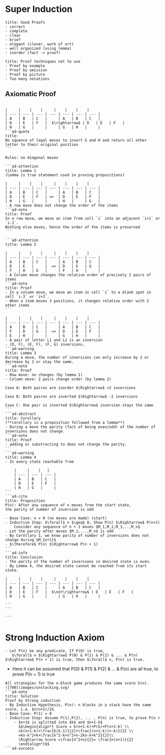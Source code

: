 # Super Induction
```ad-info
title: Good Proofs
- correct
- complete
- clear
- brief
- elegant (clever, work of art)
- well organized (using lemma)
- inorder (fact -> proof)
```
```ad-warning
title: Proof techniques not to use
- Proof by example
- Proof by omission
- Proof by picture
- Too many notations
```
## Axiomatic Proof
````ad-question

|     |    |    |     |    |    |    |
| --- | --- | --- | --- | --- | --- | --- |
| A   | B   | C   |     | A   | B   | C   |
| D   | E   | F   |  $\rightarrow$ | D   | E   | F   |
| H   | G   |     |     | G   | H   |     |
```ad-quote
title:
No squence of legal moves to invert G and H and return all other letter to their original position
```

Rules: no diagonal moves

```ad-attention
title: Lemma 1
(Lemma is true statement used in proving propositions)

|     |    |    |     |    |    |    |
| --- | --- | --- | --- | --- | --- | --- |
| A   | B   | C   |     | A   | B   | C   |
| D   | E   | F   | =>  | D   | E   | F   |
| H   | G   |     |     | H   |     | G   |
- A row move does not change the order of the items
```ad-note
title: Proof
In a row move, we move an item from cell `i` into an adjacent `i+1` or `i-1`.
Nothing else moves, hence the order of the items is preserved
```

```ad-attention
title: Lemma 2

|     |    |    |     |    |    |    |
| --- | --- | --- | --- | --- | --- | --- |
| A   | B   | C   |     | A   | B   | C   |
| D   | E   |     |  => | D   | E   | G   |
| F   | H   | G   |     | F   | H   |     |
- A Column move changes the relative order of precisely 2 pairs of items
```ad-note
title: Proof
- In a column move, we move an item in cell `i` to a blank spot in cell `i-3` or `i+3`.
- When a item moves 3 positions, it changes relative order with 2 other items
```

|     |    |    |     |    |    |    |
| --- | --- | --- | --- | --- | --- | --- |
| A   | B   | C   |     | A   | B   | C   |
| F   | D   | G   |  => | D   | E   | F   |
| E   | H   |     |     | G   | H   |     |
- A pair of letter L1 and L2 is an inversion
- (D, F), (E, F), (F, G) inversions.
```ad-warning
title: Lemma 3
During a move, the number of inversions can only increase by 2 or decrease by 2 or stay the same.
```ad-note
title: Proof
- Row move: no changes (by lemma 1)
- Column move: 2 pairs change order (by lemma 2)

Case A: Both paires are inorder $\Rightarrow$ +2 inversions

Case B: Both paires are inverted $\Rightarrow$ -2 inversions

Case C: One pair is inverted $\Rightarrow$ inversion stays the same
```
```ad-abstract
title: Corollary
(**corollary is a proposition followed from a lemma**)
- During a move the parity (fact of being even/odd) of the number of inversions does not change.
```ad-note
title: Proof
- adding or substracting to does not change the parity.
```
```ad-warning
title: Lemma 4
- In every state reachable from 

	|     |    |   |
	| --- | --- | --- |
	| A   | B   | C   |
	| D   | E   | F   |
	| H   | G   |     |
```
```ad-cite
title: Proposition
P(n): After any sequence of n moves from the start state,
the parity of number of inversion is odd

- Base Case: n = 0 (no moves are made) (start)
- Inductive Step: $\forall$ n $\geq$ 0, Show P(n) $\Rightarrow$ P(n+1)
	Consider any sequence of n + 1 moves $M_1,M_2,M_3,..,M_n$
- Let the parity after moves $M_1,...,M_n$ is odd
- By Corollary 1, we know parity of number of inversions does not change during $M_{n+1}$
- $\therefore$ P(n) $\Rightarrow$ P(n + 1)
```
```ad-info
title: Conclusion
- The parity of the number of inversions in desired state is even.
- By Lemma 4, the desired state cannot be reached from its start state.

|     |    |    |     |    |    |    |
| --- | --- | --- | --- | --- | --- | --- |
| A   | B   | C   |     | A   | B   | C   |
| D   | E   | F   |  $\not\rightarrow$ | D   | E   | F   |
| H   | G   |     |     | G   | H   |     |

```
```

```
````
# Strong Induction Axiom
```ad-important
- Let P(n) be any predicate, If P(0) is true,
   $\forall$ n $\Rightarrow$ P(0) & P(1) & P(2) & ... & P(n) $\Rightarrow$ P(n + 1) is true, then $\forall$ n, P(n) is true.
```
- Here it can be assumed that  P(0) & P(1) & P(2) & ... & P(n) are all true, 
  to prove P(n + 1) is true
````ad-question
All strategies for the n-block game produces the same score S(n).
![700](images/unstacking.svg)
```ad-note
title: Solution
Proof by Strong induction
- By Inductive Hypothesis, P(n): n blocks in a stack have the same score, i.e. $n(n+1)/2$
- Base Case: P(1) = 0
- Inductive Step: Assume P(1),P(2), ... , P(n) is true, to prove P(n + 
	- $n+1$ is splitted into $k$ and $n+1-k$
	  $$\begin{align*} Score = k(n+1-k)+P(k)+P(n+1-k) \\ 
	  =k(n+1-k)+\frac{k(k-1)}{2}+\frac{(n+1-k)(n-k)}{2} \\
	  =kn-k^2+k+\frac{k^2-k+n^2+n-2kn-k+k^2}{2}\\
	  \Rightarrow Score =\frac{n^2+n}{2}= \frac{n(n+1)}{2}
	  \end{align*}$$
```ad-success
````